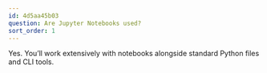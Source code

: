 ```yaml
---
id: 4d5aa45b03
question: Are Jupyter Notebooks used?
sort_order: 1
---
```


Yes. You’ll work extensively with notebooks alongside standard Python files and CLI tools.
